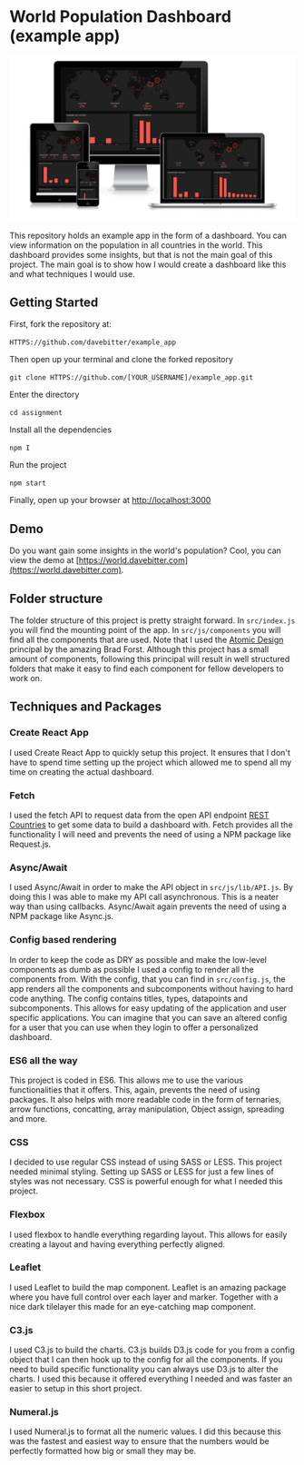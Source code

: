 # World Population Dashboard (example app)

![World Population Dashboard](mockup.png)

This repository holds an example app in the form of a dashboard. You can view information on the population in all countries in the world. This dashboard provides some insights, but that is not the main goal of this project. The main goal is to show how I would create a dashboard like this and what techniques I would use.

## Getting Started

First, fork the repository at:

`HTTPS://github.com/davebitter/example_app`

Then open up your terminal and clone the forked repository

`git clone HTTPS://github.com/[YOUR_USERNAME]/example_app.git`

Enter the directory

`cd assignment`

Install all the dependencies

`npm I`

Run the project

`npm start`

Finally, open up your browser at
<a href='http://localhost:3000'>http://localhost:3000</a>

## Demo

Do you want gain some insights in the world's population? Cool, you can view the demo at [https://world.davebitter.com](https://world.davebitter.com).

## Folder structure

The folder structure of this project is pretty straight forward. In `src/index.js` you will find the mounting point of the app. In `src/js/components` you will find all the components that are used. Note that I used the [Atomic Design](http://bradfrost.com/blog/post/atomic-web-design/) principal by the amazing Brad Forst. Although this project has a small amount of components, following this principal will result in well structured folders that make it easy to find each component for fellow developers to work on.

## Techniques and Packages

### Create React App

I used Create React App to quickly setup this project. It ensures that I don't have to spend time setting up the project which allowed me to spend all my time on creating the actual dashboard.

### Fetch

I used the fetch API to request data from the open API endpoint [REST Countries](HTTPS://restcountries.eu) to get some data to build a dashboard with. Fetch provides all the functionality I will need and prevents the need of using a NPM package like Request.js.

### Async/Await

I used Async/Await in order to make the API object in `src/js/lib/API.js`. By doing this I was able to make my API call asynchronous. This is a neater way than using callbacks. Async/Await again prevents the need of using a NPM package like Async.js.

### Config based rendering

In order to keep the code as DRY as possible and make the low-level components as dumb as possible I used a config to render all the components from. With the config, that you can find in `src/config.js`, the app renders all the components and subcomponents without having to hard code anything. The config contains titles, types, datapoints and subcomponents. This allows for easy updating of the application and user specific applications. You can imagine that you can save an altered config for a user that you can use when they login to offer a personalized dashboard.

### ES6 all the way

This project is coded in ES6. This allows me to use the various functionalities that it offers. This, again, prevents the need of using packages. It also helps with more readable code in the form of ternaries, arrow functions, concatting, array manipulation, Object assign, spreading and more.

### CSS

I decided to use regular CSS instead of using SASS or LESS. This project needed minimal styling. Setting up SASS or LESS for just a few lines of styles was not necessary. CSS is powerful enough for what I needed this project.

### Flexbox

I used flexbox to handle everything regarding layout. This allows for easily creating a layout and having everything perfectly aligned.

### Leaflet

I used Leaflet to build the map component. Leaflet is an amazing package where you have full control over each layer and marker. Together with a nice dark tilelayer this made for an eye-catching map component.

### C3.js

I used C3.js to build the charts. C3.js builds D3.js code for you from a config object that I can then hook up to the config for all the components. If you need to build specific functionality you can always use D3.js to alter the charts. I used this because it offered everything I needed and was faster an easier to setup in this short project.

### Numeral.js

I used Numeral.js to format all the numeric values. I did this because this was the fastest and easiest way to ensure that the numbers would be perfectly formatted how big or small they may be.
